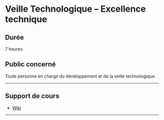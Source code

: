 # Veille Technologique – Excellence technique

## Durée

7 heures

## Public concerné

Toute personne en charge du développement et de la veille technologique.

___

## Support de cours

* [Wiki](https://github.com/seeren-training/Veille-Technologique/wiki)

___